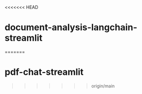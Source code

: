 <<<<<<< HEAD
# document-analysis-langchain-streamlit
=======
# pdf-chat-streamlit
>>>>>>> origin/main
